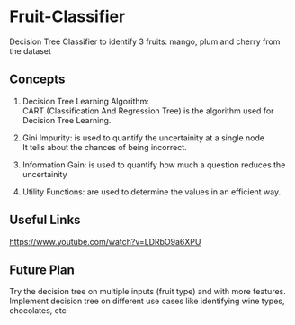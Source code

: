 # Fruit-Classifier
Decision Tree Classifier to identify 3 fruits: mango, plum and cherry from the dataset

## Concepts
1. Decision Tree Learning Algorithm:<br>
CART (Classification And Regression Tree) is the algorithm used for Decision Tree Learning.

2. Gini Impurity: is used to quantify the uncertainity at a single node<br>
It tells about the chances of being incorrect.

3. Information Gain: is used to quantify how much a question reduces the uncertainity

4. Utility Functions: are used to determine the values in an efficient way.


## Useful Links
https://www.youtube.com/watch?v=LDRbO9a6XPU

##  Future Plan
Try the decision tree on multiple inputs (fruit type) and with more features.
Implement decision tree on different use cases like identifying wine types, chocolates, etc 
